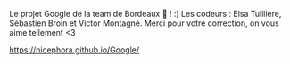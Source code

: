 Le projet Google de la team de Bordeaux 🍷 ! :) 
Les codeurs : Elsa Tuillière, Sébastien Broin et Victor Montagné.
Merci pour votre correction, on vous aime tellement <3 

https://nicephora.github.io/Google/
